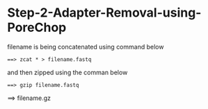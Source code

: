 # Step-2-Adapter-Removal-using-PoreChop

filename is being concatenated using command below

`==> zcat * > filename.fastq`

and then zipped using the comman below 

`==> gzip filename.fastq`

==> filename.gz 

